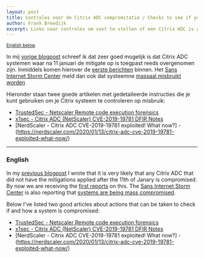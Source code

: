 ```yaml
---
layout: post
title: Controles voor de Citrix ADC compromitatie / Checks to see if your Citrix ADC is compromised
author: Frank Breedijk
excerpt: Links naar controles om vast te stellen of een Citrix ADC is gecompromitteerd / Links to articles on how to check if your Citrix ADC is compromised
---
```

<small>[English below](#english)</small>

In mij [vorige blogpost](/2020/01/13/Citrix/) schreef ik dat zeer goed mogelijk is dat Citrix ADC systemen waar na 11 januari de mitigate op is toegpast reeds overgenomen zijn. Inmiddels komen hierover de [eerste berichten](https://twitter.com/sans_isc/status/1216375320846176261) binnen. Het [Sans Internet Storm Center](https://isc.sans.edu) meld dan ook dat systeemne [massaal misbruikt worden](https://isc.sans.edu/forums/diary/Citrix+ADC+Exploits+are+Public+and+Heavily+Used+Attempts+to+Install+Backdoor/25700/)

Hieronder staan twee goede artikelen met gedetaileerde instructies die je kunt gebruiken om je Citrix systeem te controleren op misbruik:

* [TrustedSec - Netscaler Remote code execution forensics](https://www.trustedsec.com/blog/netscaler-remote-code-execution-forensics/)
* [x1sec - Citrix ADC (NetScaler) CVE-2019-19781 DFIR Notes](https://github.com/x1sec/CVE-2019-19781/blob/master/CVE-2019-19781-DFIR.md)
* [NerdScaler - Citrix ADC CVE-2019-19781 exploited! What now?] - (https://nerdscaler.com/2020/01/13/citrix-adc-cve-2019-19781-exploited-what-now/)

<hr>

### <a name="english"></a>English

In my [previous blogpost](/2020/01/13/Citrix/) I wrote that it is very likely that any Citrix ADC that did not have the mitigations applied after the 11th of Janary is compromised. By now we are receiving the [first reports](https://twitter.com/sans_isc/status/1216375320846176261) on this. The [Sans Internet Storm Center](https://isc.sans.edu) is also reporting that [systems are being mass compromised](https://isc.sans.edu/forums/diary/Citrix+ADC+Exploits+are+Public+and+Heavily+Used+Attempts+to+Install+Backdoor/25700/).

Below I've listed two good articles about actions that can be taken to check if and how a system is compromised:

* [TrustedSec - Netscaler Remote code execution forensics](https://www.trustedsec.com/blog/netscaler-remote-code-execution-forensics/)
* [x1sec - Citrix ADC (NetScaler) CVE-2019-19781 DFIR Notes](https://x1sec.com/CVE-2019-19781-DFIR)
* [NerdScaler - Citrix ADC CVE-2019-19781 exploited! What now?] - (https://nerdscaler.com/2020/01/13/citrix-adc-cve-2019-19781-exploited-what-now/)
